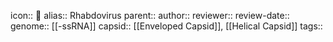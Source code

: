icon:: 🦠
alias:: Rhabdovirus
parent::
author::
reviewer::
review-date::
genome:: [[-ssRNA]] 
capsid:: [[Enveloped Capsid]], [[Helical Capsid]] 
tags::
